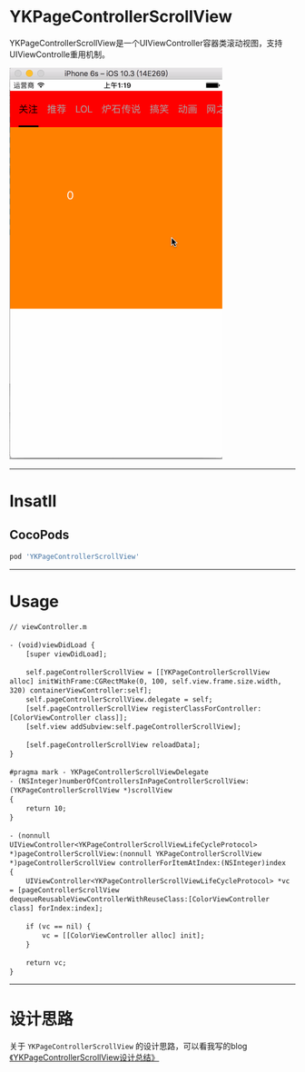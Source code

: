 # YKPageControllerScrollView
YKPageControllerScrollView是一个UIViewController容器类滚动视图，支持UIViewControlle重用机制。

![示例](YKPageControllerScrollView.gif)

---

# Insatll
## CocoPods
```ruby
pod 'YKPageControllerScrollView'
```

---

# Usage

``` objc
// viewController.m

- (void)viewDidLoad {
    [super viewDidLoad];
    
    self.pageControllerScrollView = [[YKPageControllerScrollView alloc] initWithFrame:CGRectMake(0, 100, self.view.frame.size.width, 320) containerViewController:self];
    self.pageControllerScrollView.delegate = self;
    [self.pageControllerScrollView registerClassForController:[ColorViewController class]];
    [self.view addSubview:self.pageControllerScrollView];
        
    [self.pageControllerScrollView reloadData];
}   
    
#pragma mark - YKPageControllerScrollViewDelegate
- (NSInteger)numberOfControllersInPageControllerScrollView:(YKPageControllerScrollView *)scrollView
{
    return 10;
}

- (nonnull UIViewController<YKPageControllerScrollViewLifeCycleProtocol> *)pageControllerScrollView:(nonnull YKPageControllerScrollView *)pageControllerScrollView controllerForItemAtIndex:(NSInteger)index
{
    UIViewController<YKPageControllerScrollViewLifeCycleProtocol> *vc = [pageControllerScrollView dequeueReusableViewControllerWithReuseClass:[ColorViewController class] forIndex:index];
    
    if (vc == nil) {
        vc = [[ColorViewController alloc] init];
    }
    
    return vc;
}

```

---

# 设计思路

关于 `YKPageControllerScrollView` 的设计思路，可以看我写的blog[《YKPageControllerScrollView设计总结》](http://www.jianshu.com/p/613c026c7744)